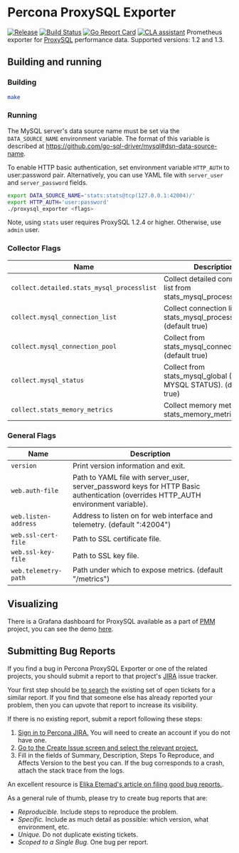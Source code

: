 # Percona ProxySQL Exporter

[![Release](https://github-release-version.herokuapp.com/github/percona/proxysql_exporter/release.svg?style=flat)](https://github.com/percona/proxysql_exporter/releases/latest)
[![Build Status](https://travis-ci.org/percona/proxysql_exporter.svg?branch=master)](https://travis-ci.org/percona/proxysql_exporter)
[![Go Report Card](https://goreportcard.com/badge/github.com/percona/proxysql_exporter)](https://goreportcard.com/report/github.com/percona/proxysql_exporter)
[![CLA assistant](https://cla-assistant.percona.com/readme/badge/percona/proxysql_exporter)](https://cla-assistant.percona.com/percona/proxysql_exporter)
Prometheus exporter for [ProxySQL](https://github.com/sysown/proxysql) performance data.
Supported versions: 1.2 and 1.3.


## Building and running

### Building

```bash
make
```


### Running

The MySQL server's data source name must be set via the `DATA_SOURCE_NAME` environment variable. The format of this
variable is described at https://github.com/go-sql-driver/mysql#dsn-data-source-name.

To enable HTTP basic authentication, set environment variable `HTTP_AUTH` to user:password pair. Alternatively, you can
use YAML file with `server_user` and `server_password` fields.

```bash
export DATA_SOURCE_NAME='stats:stats@tcp(127.0.0.1:42004)/'
export HTTP_AUTH='user:password'
./proxysql_exporter <flags>
```

Note, using `stats` user requires ProxySQL 1.2.4 or higher. Otherwise, use `admin` user.


### Collector Flags

Name                                       | Description
-------------------------------------------|------------
`collect.detailed.stats_mysql_processlist` | Collect detailed connection list from stats_mysql_processlist.
`collect.mysql_connection_list`            | Collect connection list from stats_mysql_processlist. (default true)
`collect.mysql_connection_pool`            | Collect from stats_mysql_connection_pool. (default true)
`collect.mysql_status`                     | Collect from stats_mysql_global (SHOW MYSQL STATUS). (default true)
`collect.stats_memory_metrics`             | Collect memory metrics from stats_memory_metrics.


### General Flags

Name                 | Description
---------------------|------------
`version`            | Print version information and exit.
`web.auth-file`      | Path to YAML file with server_user, server_password keys for HTTP Basic authentication (overrides HTTP_AUTH environment variable).
`web.listen-address` | Address to listen on for web interface and telemetry. (default ":42004")
`web.ssl-cert-file`  | Path to SSL certificate file.
`web.ssl-key-file`   | Path to SSL key file.
`web.telemetry-path` | Path under which to expose metrics. (default "/metrics")


## Visualizing

There is a Grafana dashboard for ProxySQL available as a part of [PMM](https://www.percona.com/doc/percona-monitoring-and-management/index.html) project, you can see the demo [here](https://pmmdemo.percona.com/graph/d/proxysql-instance-summary/proxysql-instance-summary).


## Submitting Bug Reports

If you find a bug in Percona ProxySQL Exporter or one of the related projects, you should submit a report to that project's [JIRA](https://jira.percona.com) issue tracker.

Your first step should be [to search](https://jira.percona.com/issues/?jql=project=PMM%20AND%20component=ProxySQL_Exporter) the existing set of open tickets for a similar report. If you find that someone else has already reported your problem, then you can upvote that report to increase its visibility.

If there is no existing report, submit a report following these steps:

1. [Sign in to Percona JIRA.](https://jira.percona.com/login.jsp) You will need to create an account if you do not have one.
2. [Go to the Create Issue screen and select the relevant project.](https://jira.percona.com/secure/CreateIssueDetails!init.jspa?pid=11600&issuetype=1&priority=3&components=11601)
3. Fill in the fields of Summary, Description, Steps To Reproduce, and Affects Version to the best you can. If the bug corresponds to a crash, attach the stack trace from the logs.

An excellent resource is [Elika Etemad's article on filing good bug reports.](http://fantasai.inkedblade.net/style/talks/filing-good-bugs/).

As a general rule of thumb, please try to create bug reports that are:

- *Reproducible.* Include steps to reproduce the problem.
- *Specific.* Include as much detail as possible: which version, what environment, etc.
- *Unique.* Do not duplicate existing tickets.
- *Scoped to a Single Bug.* One bug per report.
